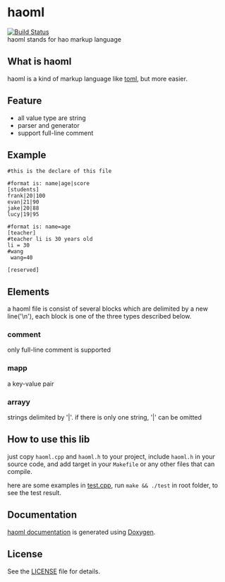 # haoml
[![Build Status](https://www.travis-ci.org/yinghao-liu/haoml.svg?branch=master)](https://www.travis-ci.org/yinghao-liu/haoml)  
haoml stands for hao markup language

## What is haoml
haoml is a kind of markup language like [toml](https://github.com/skystrife/cpptoml), but more easier.  

## Feature
* all value type are string
* parser and generator
* support full-line comment

## Example
```
#this is the declare of this file

#format is: name|age|score
[students]
frank|20|100
evan|21|90
jake|20|88
lucy|19|95

#format is: name=age
[teacher]
#teacher li is 30 years old
li = 30
#wang
 wang=40

[reserved]
```

## Elements
a haoml file is consist of several blocks which are delimited by a new line('\n'), each block 
is one of the three types described below. 

### comment
only full-line comment is supported

### mapp
a key-value pair 

### arrayy
strings delimited by '|'. if there is only one string, '|' can be omitted

## How to use this lib
just copy `haoml.cpp` and `haoml.h` to your project, include `haoml.h` in your source code, and add
target in your `Makefile` or any other files that can compile.

here are some examples in [test.cpp](test.cpp), run `make && ./test` in root folder, to see the test result.

## Documentation
[haoml documentation](https://yinghao-liu.github.io/haoml/) is generated using [Doxygen](http://www.doxygen.org).

## License
See the [LICENSE](LICENSE) file for details.
